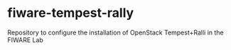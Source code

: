 # fiware-tempest-rally
Repository to configure the installation of OpenStack Tempest+Ralli in the FIWARE Lab 
